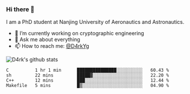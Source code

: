 ### Hi there 👋

I am a PhD student at Nanjing University of Aeronautics and Astronautics.

- 🔭 I’m currently working on cryptographic engineering
- 💬 Ask me about everything
- 📫 How to reach me: [@D4rkYg](https://twitter.com/D4rkYg)

![D4rk's github stats](https://github-readme-stats.vercel.app/api?username=dd4rk&show_icons=true&title_color=fff&icon_color=79ff97&text_color=9f9f9f&bg_color=151515)

<!--START_SECTION:waka-->
```text
C          1 hr 1 min      ███████████████░░░░░░░░░░   60.43 % 
sh         22 mins         █████▓░░░░░░░░░░░░░░░░░░░   22.20 % 
C++        12 mins         ███░░░░░░░░░░░░░░░░░░░░░░   12.44 % 
Makefile   5 mins          █▒░░░░░░░░░░░░░░░░░░░░░░░   04.90 % 
```
<!--END_SECTION:waka-->
